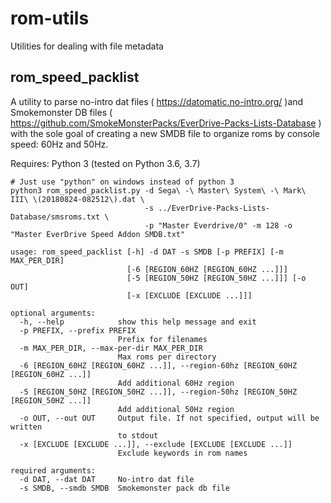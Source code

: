 # rom-utils
Utilities for dealing with file metadata

## rom_speed_packlist 

  A utility to parse no-intro dat files ( https://datomatic.no-intro.org/ )and Smokemonster DB files ( https://github.com/SmokeMonsterPacks/EverDrive-Packs-Lists-Database )
  with the sole goal of creating a new SMDB file to organize roms by console speed: 60Hz and 50Hz.
  
  Requires: Python 3 (tested on Python 3.6, 3.7)
  

```
# Just use "python" on windows instead of python 3
python3 rom_speed_packlist.py -d Sega\ -\ Master\ System\ -\ Mark\ III\ \(20180824-082512\).dat \
                              -s ../EverDrive-Packs-Lists-Database/smsroms.txt \
                              -p "Master Everdrive/0" -m 128 -o "Master EverDrive Speed Addon SMDB.txt"
```


```
usage: rom_speed_packlist [-h] -d DAT -s SMDB [-p PREFIX] [-m MAX_PER_DIR]
                          [-6 [REGION_60HZ [REGION_60HZ ...]]]
                          [-5 [REGION_50HZ [REGION_50HZ ...]]] [-o OUT]
                          [-x [EXCLUDE [EXCLUDE ...]]]

optional arguments:
  -h, --help            show this help message and exit
  -p PREFIX, --prefix PREFIX
                        Prefix for filenames
  -m MAX_PER_DIR, --max-per-dir MAX_PER_DIR
                        Max roms per directory
  -6 [REGION_60HZ [REGION_60HZ ...]], --region-60hz [REGION_60HZ [REGION_60HZ ...]]
                        Add additional 60Hz region
  -5 [REGION_50HZ [REGION_50HZ ...]], --region-50hz [REGION_50HZ [REGION_50HZ ...]]
                        Add additional 50Hz region
  -o OUT, --out OUT     Output file. If not specified, output will be written
                        to stdout
  -x [EXCLUDE [EXCLUDE ...]], --exclude [EXCLUDE [EXCLUDE ...]]
                        Exclude keywords in rom names

required arguments:
  -d DAT, --dat DAT     No-intro dat file
  -s SMDB, --smdb SMDB  Smokemonster pack db file
```
